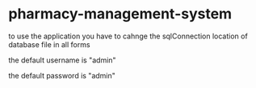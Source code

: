 # pharmacy-management-system
to use the application you have to cahnge the sqlConnection location of database file in all forms  

the default username is "admin"

the default password is "admin"
